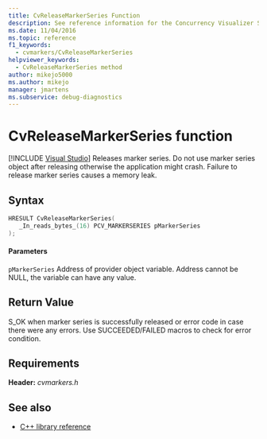```yaml
---
title: CvReleaseMarkerSeries Function
description: See reference information for the Concurrency Visualizer SDK function CvReleaseMarkerSeries (C library).
ms.date: 11/04/2016
ms.topic: reference
f1_keywords: 
  - cvmarkers/CvReleaseMarkerSeries
helpviewer_keywords: 
  - CvReleaseMarkerSeries method
author: mikejo5000
ms.author: mikejo
manager: jmartens
ms.subservice: debug-diagnostics
---
```

# CvReleaseMarkerSeries function

 [!INCLUDE [Visual Studio](~/includes/applies-to-version/vs-windows-only.md)]
Releases marker series. Do not use marker series object after releasing otherwise the application might crash. Failure to release marker series causes a memory leak.

## Syntax

```C
HRESULT CvReleaseMarkerSeries(
   _In_reads_bytes_(16) PCV_MARKERSERIES pMarkerSeries
);
```

#### Parameters
 `pMarkerSeries`
 Address of provider object variable. Address cannot be NULL, the variable can have any value.

## Return Value
 S_OK when marker series is successfully released or error code in case there were any errors. Use SUCCEEDED/FAILED macros to check for error condition.

## Requirements
 **Header:** *cvmarkers.h*

## See also
- [C++ library reference](../profiling/cpp-library-reference.md)